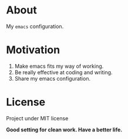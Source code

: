 # About
My `emacs` configuration.

# Motivation
1. Make emacs fits my way of working.
2. Be really effective at coding and writing.
3. Share my emacs configuration.

# License
Project under MIT license

**Good setting for clean work. Have a better life.**
